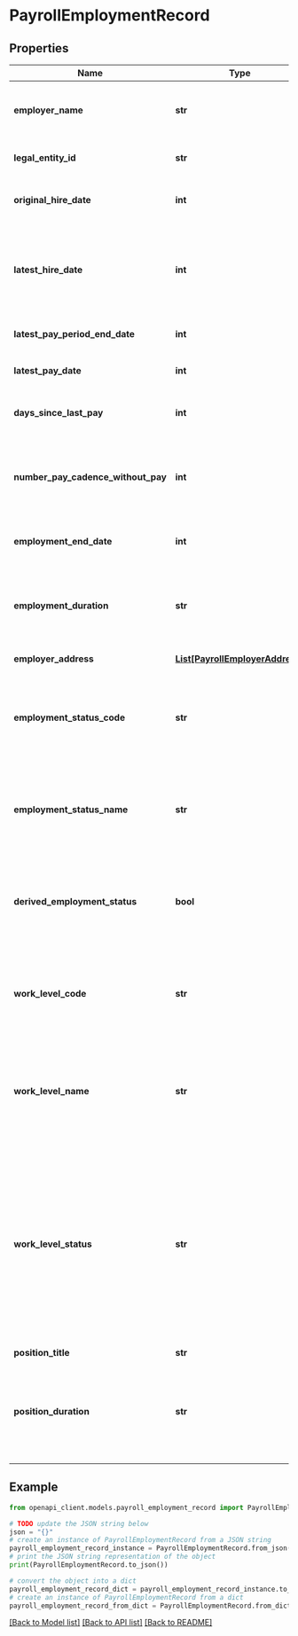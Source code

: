 # PayrollEmploymentRecord


## Properties

Name | Type | Description | Notes
------------ | ------------- | ------------- | -------------
**employer_name** | **str** | Name of the employer as stated by the employer in the payroll system | 
**legal_entity_id** | **str** | Employer identification number (EIN) | [optional] 
**original_hire_date** | **int** | The original hired date of an employee at the company | [optional] 
**latest_hire_date** | **int** | If an employee leaves the company and returns later, then the employer states the latest hire date at the company | [optional] 
**latest_pay_period_end_date** | **int** | The most recent pay period’s end date. | [optional] 
**latest_pay_date** | **int** | The most recent pay date from an employer | [optional] 
**days_since_last_pay** | **int** | The number of days since an employee was last paid | [optional] 
**number_pay_cadence_without_pay** | **int** | The number of pay cadences an employee has not been paid; determined by the pay frequency | [optional] 
**employment_end_date** | **int** | The date an employee ended their employment at the company | [optional] 
**employment_duration** | **str** | The length of time an employee has been employed with that employer in ISO 8601 format (e.g. P1Y6M0D) | [optional] 
**employer_address** | [**List[PayrollEmployerAddress]**](PayrollEmployerAddress.md) | Array of addresses | [optional] 
**employment_status_code** | **str** | &#39;Status codes: &#x60;A&#x60; - Active, &#x60;NLE&#x60; - No Longer Employed, &#x60;L&#x60; - Leave, &#x60;O&#x60; - Other&#39;, &#x60;I&#x60; - Inactive, &#x60;U&#x60; - Unknown&#39; | 
**employment_status_name** | **str** | &#39;Status name: &#x60;Active&#x60;, &#x60;No Longer Employed&#x60;, &#x60;Leave&#x60; or &#x60;Other&#x60;, &#x60;Inactive&#x60;, or &#x60;Unknown&#x60;&#39; | 
**derived_employment_status** | **bool** | Describes the employment status - it will be true if it is not directly stated by the employer, and false otherwise | [optional] 
**work_level_code** | **str** | The abbreviate code for the employment level names (workLevelName) that we receive from the employer | [optional] 
**work_level_name** | **str** | The employment level name is whatever we receive from the employer, such as full time, part time, temp, contractor, and more | [optional] 
**work_level_status** | **str** | The categorized work level status. Enumerations are:  * &#x60;Temporary&#x60;  * &#x60;Seasonal&#x60;  * &#x60;Retired&#x60;  * &#x60;Student&#x60;  * &#x60;Full Time&#x60;  * &#x60;Part Time&#x60;  * &#x60;Unspecified&#x60;  This is a new field, currently enabled only for testing reports. It will be added for all reports in August 2021.  | 
**position_title** | **str** | Employee job title | [optional] 
**position_duration** | **str** | The length of time an employee has been employed at their current or latest position for this employment in ISO 8601 format (eg P1Y6M0D) | [optional] 

## Example

```python
from openapi_client.models.payroll_employment_record import PayrollEmploymentRecord

# TODO update the JSON string below
json = "{}"
# create an instance of PayrollEmploymentRecord from a JSON string
payroll_employment_record_instance = PayrollEmploymentRecord.from_json(json)
# print the JSON string representation of the object
print(PayrollEmploymentRecord.to_json())

# convert the object into a dict
payroll_employment_record_dict = payroll_employment_record_instance.to_dict()
# create an instance of PayrollEmploymentRecord from a dict
payroll_employment_record_from_dict = PayrollEmploymentRecord.from_dict(payroll_employment_record_dict)
```
[[Back to Model list]](../README.md#documentation-for-models) [[Back to API list]](../README.md#documentation-for-api-endpoints) [[Back to README]](../README.md)


